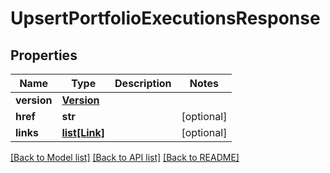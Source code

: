 # UpsertPortfolioExecutionsResponse

## Properties
Name | Type | Description | Notes
------------ | ------------- | ------------- | -------------
**version** | [**Version**](Version.md) |  | 
**href** | **str** |  | [optional] 
**links** | [**list[Link]**](Link.md) |  | [optional] 

[[Back to Model list]](../README.md#documentation-for-models) [[Back to API list]](../README.md#documentation-for-api-endpoints) [[Back to README]](../README.md)


